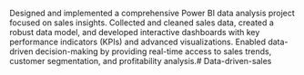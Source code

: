 Designed and implemented a comprehensive Power BI data analysis project focused on sales insights. Collected and cleaned sales data, created a robust data model, and developed interactive dashboards with key performance indicators (KPIs) and advanced visualizations. Enabled data-driven decision-making by providing real-time access to sales trends, customer segmentation, and profitability analysis.# Data-driven-sales
